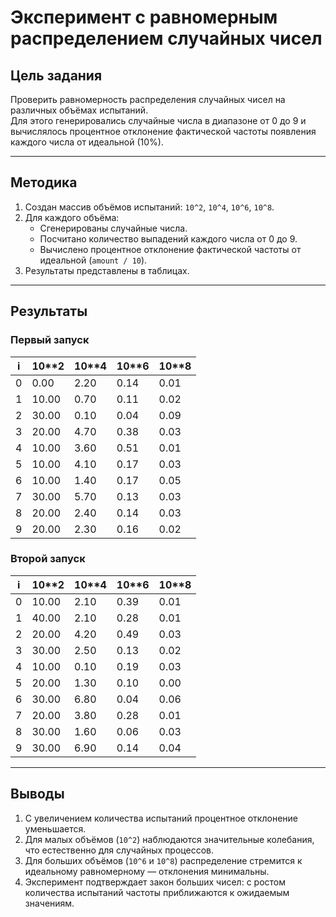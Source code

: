# Эксперимент с равномерным распределением случайных чисел

## Цель задания
Проверить равномерность распределения случайных чисел на различных объёмах испытаний.  
Для этого генерировались случайные числа в диапазоне от 0 до 9 и вычислялось процентное отклонение фактической частоты появления каждого числа от идеальной (10%).

---

## Методика
1. Создан массив объёмов испытаний: `10^2`, `10^4`, `10^6`, `10^8`.
2. Для каждого объёма:
   - Сгенерированы случайные числа.
   - Посчитано количество выпадений каждого числа от 0 до 9.
   - Вычислено процентное отклонение фактической частоты от идеальной (`amount / 10`).
3. Результаты представлены в таблицах.

---

## Результаты

### Первый запуск

| i | 10**2 | 10**4 | 10**6 | 10**8 |
|---|-------|-------|-------|-------|
| 0 | 0.00  | 2.20  | 0.14  | 0.01  |
| 1 | 10.00 | 0.70  | 0.11  | 0.02  |
| 2 | 30.00 | 0.10  | 0.04  | 0.09  |
| 3 | 20.00 | 4.70  | 0.38  | 0.03  |
| 4 | 10.00 | 3.60  | 0.51  | 0.01  |
| 5 | 10.00 | 4.10  | 0.17  | 0.03  |
| 6 | 10.00 | 1.40  | 0.17  | 0.05  |
| 7 | 30.00 | 5.70  | 0.13  | 0.03  |
| 8 | 20.00 | 2.40  | 0.14  | 0.03  |
| 9 | 20.00 | 2.30  | 0.16  | 0.02  |

### Второй запуск

| i | 10**2 | 10**4 | 10**6 | 10**8 |
|---|-------|-------|-------|-------|
| 0 | 10.00 | 2.10  | 0.39  | 0.01  |
| 1 | 40.00 | 2.10  | 0.28  | 0.01  |
| 2 | 20.00 | 4.20  | 0.49  | 0.03  |
| 3 | 30.00 | 2.50  | 0.13  | 0.02  |
| 4 | 10.00 | 0.10  | 0.19  | 0.03  |
| 5 | 20.00 | 1.30  | 0.10  | 0.00  |
| 6 | 30.00 | 6.80  | 0.04  | 0.06  |
| 7 | 20.00 | 3.80  | 0.28  | 0.01  |
| 8 | 30.00 | 1.60  | 0.06  | 0.03  |
| 9 | 30.00 | 6.90  | 0.14  | 0.04  |

---

## Выводы
1. С увеличением количества испытаний процентное отклонение уменьшается.
2. Для малых объёмов (`10^2`) наблюдаются значительные колебания, что естественно для случайных процессов.
3. Для больших объёмов (`10^6` и `10^8`) распределение стремится к идеальному равномерному — отклонения минимальны.
4. Эксперимент подтверждает закон больших чисел: с ростом количества испытаний частоты приближаются к ожидаемым значениям.

